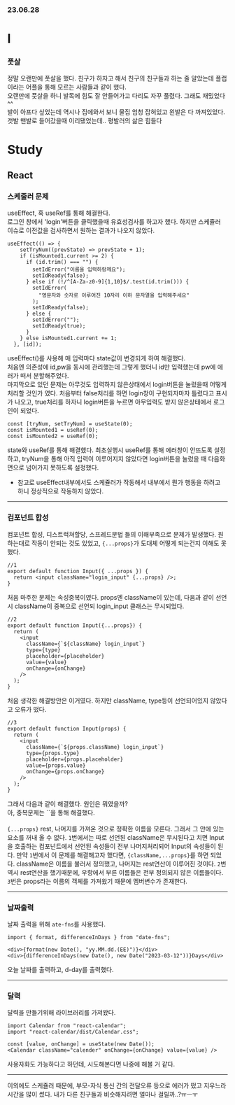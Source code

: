 ### 23.06.28
# I
### 풋살
정말 오랜만에 풋살을 했다. 친구가 하자고 해서 친구의 친구들과 하는 줄 알았는데 플랩이라는 어플을 통해 모르는 사람들과 같이 했다.   
오랜만에 풋살을 하니 발목에 힘도 잘 안들어가고 다리도 자꾸 풀렸다. 그래도 재밌었다^^   
발이 아프다 싶었는데 역시나 집에와서 보니 물집 엄청 잡혀있고 왼발은 다 까져있었다. 갯발 맨발로 들어갔을때 이리됐었는데.. 평발러의 삶은 힘들다
# Study
## React
### 스케줄러 문제
useEffect, 혹 useRef를 통해 해결한다.   
로그인 창에서 'login'버튼을 클릭했을때 유효성검사를 하고자 했다. 하지만 스케쥴러 이슈로 이전값을 검사하면서 원하는 결과가 나오지 않았다.
```JS
useEffect(() => {
    setTryNum((prevState) => prevState + 1);
    if (isMounted1.current >= 2) {
      if (id.trim() === "") {
        setIdError("이름을 입력하랑께요");
        setIdReady(false);
      } else if (!/^[A-Za-z0-9]{1,10}$/.test(id.trim())) {
        setIdError(
          "영문자와 숫자로 이루어진 10자리 이하 문자열을 입력해주세요"
        );
        setIdReady(false);
      } else {
        setIdError("");
        setIdReady(true);
      }
    } else isMounted1.current += 1;
  }, [id]);
```
useEffect()를 사용해 매 입력마다 state값이 변경되게 하여 해결했다.   
처음엔 의존성에 id,pw을 동시에 관리했는데 그렇게 했더니 id만 입력했는데 pw에 에러가 떠서 분할해주었다.   
마지막으로 있던 문제는 아무것도 입력하지 않은상태에서 login버튼을 눌렀을때 어떻게 처리할 것인가 였다. 처음부터 false처리를 하면 login창이 구현되자마자 틀렸다고 표시가 나오고, true처리를 하자니 login버튼을 누르면 아무입력도 받지 않은상태에서 로그인이 되었다.
```JS
const [tryNum, setTryNum] = useState(0);
const isMounted1 = useRef(0);
const isMounted2 = useRef(0);
```
state와 useRef를 통해 해결했다. 최초실행시 useRef를 통해 에러창이 안뜨도록 설정하고, tryNum을 통해 아직 입력이 이루어지지 않았다면 login버튼을 눌렀을 때 다음화면으로 넘어가지 못하도록 설정했다.   
* 참고로 useEffect내부에서도 스케쥴러가 작동해서 내부에서 뭔가 행동을 하려고 하니 정상적으로 작동하지 않았다.
***
### 컴포넌트 합성
컴포넌트 합성, 디스트럭쳐할당, 스프레드문법 들의 이해부족으로 문제가 발생했다.
원하는대로 작동이 안되는 것도 있었고, `{...props}`가 도대체 어떻게 되는건지 이해도 못했다.
```JS
//1
export default function Input({ ...props }) {
  return <input className="login_input" {...props} />;
}
```
처음 마주한 문제는 속성중복이였다. props엔 className이 있는데, 다음과 같이 선언 시 className이 중복으로 선언되 login_input 클래스는 무시되었다.
```JS
//2
export default function Input({...props}) {
  return (
    <input
      className={`${className} login_input`}
      type={type}
      placeholder={placeholder}
      value={value}
      onChange={onChange}
    />
  );
}
```
처음 생각한 해결방안은 이거였다. 하지만 className, type등이 선언되어있지 않았다고 오류가 떴다.
```JS
//3
export default function Input(props) {
  return (
    <input
      className={`${props.className} login_input`}
      type={props.type}
      placeholder={props.placeholder}
      value={props.value}
      onChange={props.onChange}
    />
  );
}
```
그래서 다음과 같이 해결했다. 원인은 뭐였을까?   
아, 중복문제는 ``을 통해 해결했다.   
<br>
`{...props}` rest, 나머지를 가져온 것으로 정확한 이름을 모른다. 그래서 그 안에 있는 요소를 꺼내 올 수 없다. `1`번에서는 따로 선언된 className은 무시된다고 치면 Input을 호출하는 컴포넌트에서 선언된 속성들이 전부 나머지처리되어 Input의 속성들이 된다. 만약 `1`번에서 이 문제를 해결해고자 했다면, `{className,...props}`를 하면 되었다. className은 이름을 불러서 정의했고, 나머지는 rest연산이 이루어진 것이다. `2`번 역시 rest연산을 했기때문에, 우항에서 부른 이름들은 전부 정의되지 않은 이름들이다. `3`번은 props라는 이름의 객체를 가져왔기 때문에 멤버변수가 존재한다.
***
### 날짜출력
날짜 출력을 위해 `ate-fns`를 사용했다.
```JS
import { format, differenceInDays } from "date-fns";

<div>{format(new Date(), "yy.MM.dd.(EE)")}</div>
<div>{differenceInDays(new Date(), new Date("2023-03-12"))}Days</div>
```
오늘 날짜를 출력하고, d-day를 출력했다.
***
### 달력
달력을 만들기위해 라이브러리를 가져왔다.
```JS
import Calendar from "react-calendar";
import "react-calendar/dist/Calendar.css";

const [value, onChange] = useState(new Date());
<Calendar className="calender" onChange={onChange} value={value} />
```
사용자화도 가능하다고 하던데, 시도해본다면 나중에 해볼 거 같다.
***
이외에도 스케쥴러 때문에, 부모-자식 통신 간의 전달오류 등으로 에러가 떴고 지우느라 시간을 많이 썼다. 내가 다른 친구들과 비슷해지려면 얼마나 걸릴까..?ㅠㅡㅜ

